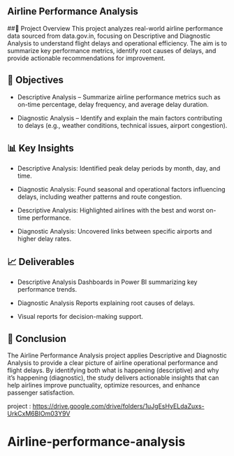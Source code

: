 ## Airline Performance Analysis

##📌 Project Overview
This project analyzes real-world airline performance data sourced from data.gov.in, focusing on Descriptive and Diagnostic Analysis to understand flight delays and operational efficiency. The aim is to summarize key performance metrics, identify root causes of delays, and provide actionable recommendations for improvement.

## 🎯 Objectives
- Descriptive Analysis – Summarize airline performance metrics such as on-time percentage, delay frequency, and average delay duration.

- Diagnostic Analysis – Identify and explain the main factors contributing to delays (e.g., weather conditions, technical issues, airport congestion).

## 📊 Key Insights
- Descriptive Analysis: Identified peak delay periods by month, day, and time.

- Diagnostic Analysis: Found seasonal and operational factors influencing delays, including weather patterns and route congestion.

- Descriptive Analysis: Highlighted airlines with the best and worst on-time performance.

- Diagnostic Analysis: Uncovered links between specific airports and higher delay rates.

## 📈 Deliverables
- Descriptive Analysis Dashboards in Power BI summarizing key performance trends.

- Diagnostic Analysis Reports explaining root causes of delays.

- Visual reports for decision-making support.

## 🏁 Conclusion
The Airline Performance Analysis project applies Descriptive and Diagnostic Analysis to provide a clear picture of airline operational performance and flight delays. By identifying both what is happening (descriptive) and why it’s happening (diagnostic), the study delivers actionable insights that can help airlines improve punctuality, optimize resources, and enhance passenger satisfaction.

project : https://drive.google.com/drive/folders/1uJgEsHyELdaZuxs-UrkCxM6BIOm03Y9V


# Airline-performance-analysis
